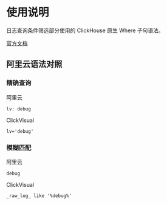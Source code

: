 # 使用说明

日志查询条件筛选部分使用的 ClickHouse 原生 Where 子句语法。

[官方文档](https://clickhouse.com/docs/zh/sql-reference/statements/select/where)

## 阿里云语法对照

### 精确查询
阿里云
```
lv: debug
```

ClickVisual
```
lv='debug'
```

### 模糊匹配

阿里云
```
debug
```

ClickVisual
```
_raw_log_ like '%debug%'
```

